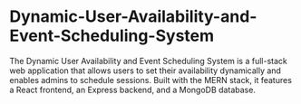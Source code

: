 # Dynamic-User-Availability-and-Event-Scheduling-System
The Dynamic User Availability and Event Scheduling System is a full-stack web application that allows users to set their availability dynamically and enables admins to schedule sessions. Built with the MERN stack, it features a React frontend, an Express backend, and a MongoDB database. 
